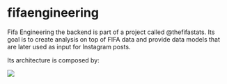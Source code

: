 # fifaengineering

Fifa Engineering the backend is part of a project called @thefifastats. Its goal is to create analysis on top of FIFA data and provide data models that are later used as input for Instagram posts.

Its architecture is composed by:

<img src="https://iili.io/2fd94a.png"/>
